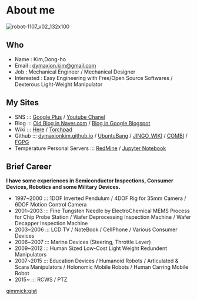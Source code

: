 # About me

![robot-1107_v02_132x100](https://cloud.githubusercontent.com/assets/12775748/11586629/cc78e47e-9ab7-11e5-8ed8-0a12610c0988.png)

## Who
* Name : Kim,Dong-ho
* Email : dymaxion.kim@gmail.com
* Job : Mechanical Engineer / Mechanical Designer
* Interested : Easy Engineering with Free/Open Source Softwares / Dexterous Light-Weight Manipulator

## My Sites
* SNS ::: [Google Plus](https://plus.google.com/u/0/+DymaxionKim) / [Youtube Chanel](https://www.youtube.com/channel/UCFiY-7XHuvE6tNbF35qRcFA)
* Blog ::: [Old Blog in Naver.com](http://blog.naver.com/dymaxion) / [Blog in Google Blogspot](http://dymaxionkim.blogspot.kr/)
* Wiki ::: [Here](http://dymaxionkim.github.io) / [Torchpad](http://dymaxionkim.torchpad.com)
* Github ::: [dymaxionkim.github.io](https://github.com/dymaxionkim/dymaxionkim.github.io) / [UbuntuBang](https://github.com/dymaxionkim/UbuntuBang) / [JINGO_WIKI](https://github.com/dymaxionkim/JINGO_WIKI) / [COMBI](https://github.com/dymaxionkim/COMBI) / [FGPG](https://github.com/dymaxionkim/FGPG)
* Temperature Personal Servers ::: [RedMine](http://dymaxionkim.iptime.org:8000/redmine) / [Jupyter Notebook](http://dymaxionkim.iptime.org:9000)

## Brief Career
**I have some experiences in Semiconductor Inspections, Consumer Devices, Robotics and some Military Devices.**
* 1997~2000 ::: 1DOF Inverted Pendulum / 4DOF Rig for 35mm Camera / 6DOF Motion Control Camera
* 2001~2003 ::: Fine Tungsten Needle by ElectroChemical MEMS Process for Chip Probe Station / Wafer Deprocessing Inspection Machine / Wafer Decapper Inspection Machine
* 2003~2006 ::: LCD TV / NoteBook / CellPhone / Various Consumer Devices
* 2006~2007 ::: Marine Devices (Steering, Throttle Lever)
* 2009~2012 ::: Human Sized Low-Cost Light Weight Redundent Manipulators
* 2007~2015 ::: Education Devices / Humanoid Robots / Articulated & Scara Manipulators / Holonomic Mobile Robots / Human Carring Mobile Robot
* 2015~ ::: RCWS / PTZ


[gimmick:gist](5641564)


